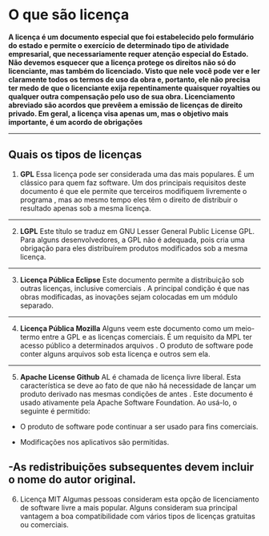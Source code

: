 # O que são licença

__A licença é um documento especial que foi estabelecido pelo formulário do estado e permite o exercício de determinado tipo de atividade empresarial, que necessariamente requer atenção especial do Estado. Não devemos esquecer que a licença protege os direitos não só do licenciante, mas também do licenciado. Visto que nele você pode ver e ler claramente todos os termos de uso da obra e, portanto, ele não precisa ter medo de que o licenciante exija repentinamente quaisquer royalties ou qualquer outra compensação pelo uso de sua obra. Licenciamento abreviado são acordos que prevêem a emissão de licenças de direito privado. Em geral, a licença visa apenas um, mas o objetivo mais importante, é um acordo de obrigações__

---
## Quais os tipos de licenças 

1. __GPL__
Essa licença pode ser considerada uma das mais populares. É um clássico para quem faz software. Um dos principais requisitos deste documento é que ele permite que terceiros modifiquem livremente o programa , mas ao mesmo tempo eles têm o direito de distribuir o resultado apenas sob a mesma licença.
---
2. __LGPL__
Este título se traduz em GNU Lesser General Public License GPL. Para alguns desenvolvedores, a GPL não é adequada, pois cria uma obrigação para eles distribuírem produtos modificados sob a mesma licença.
---
3. __Licença Pública Eclipse__
Este documento permite a distribuição sob outras licenças, inclusive comerciais . A principal condição é que nas obras modificadas, as inovações sejam colocadas em um módulo separado.
---
4. __Licença Pública Mozilla__
Alguns veem este documento como um meio-termo entre a GPL e as licenças comerciais. É um requisito da MPL
ter acesso público a determinados arquivos . O produto de software pode conter alguns arquivos sob esta licença e outros sem ela.
---
5. __Apache License Github__
AL é chamada de licença livre liberal. Esta característica se deve ao fato de que não
há necessidade de lançar um produto derivado nas mesmas condições de antes . Este documento é usado ativamente pela Apache Software Foundation. Ao usá-lo, o seguinte é permitido:

- O produto de software pode continuar a ser usado para fins comerciais.

- Modificações nos aplicativos são permitidas.

-As redistribuições subsequentes devem incluir o nome do autor original. 
---
6. Licença MIT
Algumas pessoas consideram esta opção de licenciamento de software livre a mais popular. Alguns consideram sua principal vantagem a boa compatibilidade com vários tipos de licenças gratuitas ou comerciais. 
